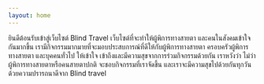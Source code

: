 ```yaml
---
layout: home
---
```

ยินดีต้อนรับเข้าสู่เว็บไซต์ Blind Travel เว็บไซต์ที่จะทำให้ผู้พิการทางสายตา และคนในสังคมเข้าใจกันมากขึ้น เรามีกิจกรรมมากมายที่จะมอบประสบการณ์ที่ดีให้กับผู้พิการทางสายตา ครอบครัวผู้พิการทางสายตา และบุคคนทั่วไป ให้เข้าใจ เข้าถึงและมีความสุขจากการร่วมกิจกรรมด้วยกัน เราหวังว่า ไม่ว่าผู้พิการทางสายตาหรือคนสายตาปกติ จะชอบกิจกรรมที่เราจัดขึ้น และเราจะมีความสุขไปด้วยกันทุกวัน ด้วยความปรารถนาดีจาก Blind travel